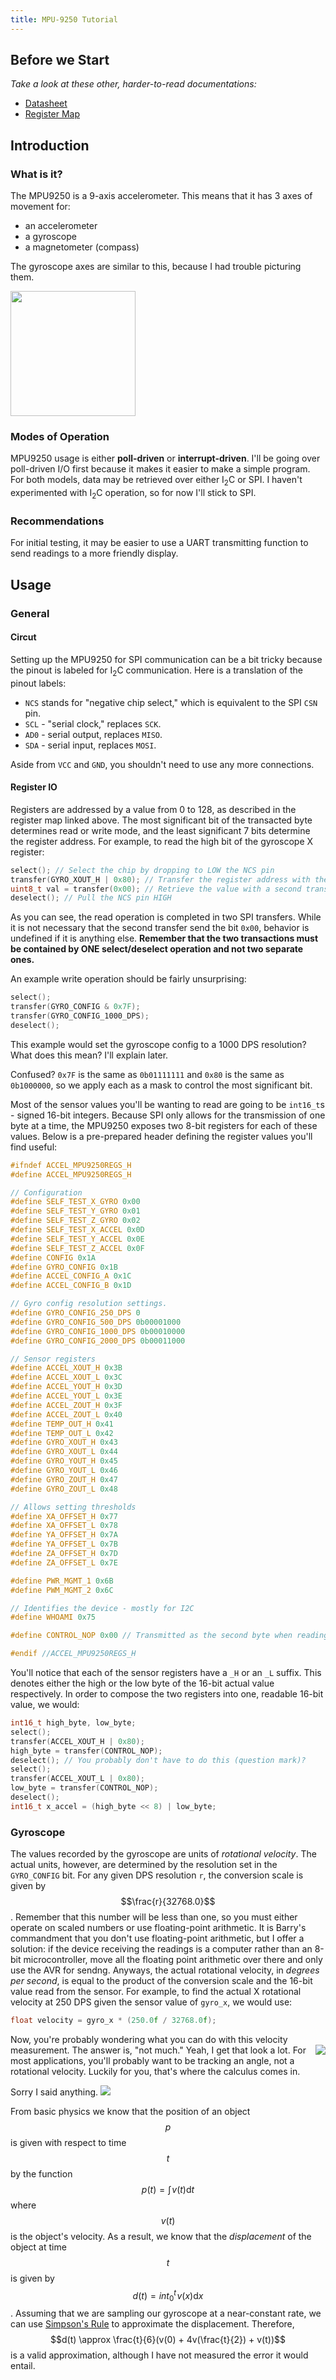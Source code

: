```yaml
---
title: MPU-9250 Tutorial
---
```

<script type="text/javascript" async
    src="https://cdn.mathjax.org/mathjax/latest/MathJax.js?config=TeX-AMS-MML_HTMLorMML">
</script>

## Before we Start
_Take a look at these other, harder-to-read documentations:_
* [Datasheet](https://www.invensense.com/wp-content/uploads/2015/02/PS-MPU-9250A-01-v1.1.pdf)
* [Register Map](https://stanford.edu/class/ee267/misc/MPU-9255-Register-Map.pdf)

## Introduction
### What is it?
The MPU9250 is a 9-axis accelerometer. This means that it has 3 axes of movement for:
* an accelerometer
* a gyroscope
* a magnetometer (compass)

The gyroscope axes are similar to this, because I had trouble picturing them.

<img src="https://raw.githubusercontent.com/SeeedDocument/Grove-3-Axis_Digital_Gyro/master/img/Gyro_Reference_1.jpg" style="width: 200px;"/>

### Modes of Operation
MPU9250 usage is either __poll-driven__ or __interrupt-driven__. I'll be going
over poll-driven I/O first because it makes it easier to make a simple program.
For both models, data may be retrieved over either I<sub>2</sub>C or SPI. I
haven't experimented with I<sub>2</sub>C operation, so for now I'll stick to
SPI. 

### Recommendations
For initial testing, it may be easier to use a UART transmitting function to send
readings to a more friendly display.

## Usage
### General
#### Circut
Setting up the MPU9250 for SPI communication can be a bit tricky because the pinout
is labeled for I<sub>2</sub>C communication. Here is a translation of the pinout
labels:

* `NCS` stands for "negative chip select," which is equivalent to the SPI `CSN` pin.
* `SCL` - "serial clock," replaces `SCK`.
* `AD0` - serial output, replaces `MISO`.
* `SDA` - serial input, replaces `MOSI`.

Aside from `VCC` and `GND`, you shouldn't need to use any more connections. 

#### Register IO
Registers are addressed by a value from 0 to 128, as described in the register
map linked above. The most significant bit of the transacted byte determines 
read or write mode, and the least significant 7 bits determine the register 
address. For example, to read the high bit of the gyroscope X register:
```c
select(); // Select the chip by dropping to LOW the NCS pin
transfer(GYRO_XOUT_H | 0x80); // Transfer the register address with the MSB set high
uint8_t val = transfer(0x00); // Retrieve the value with a second transfer.
deselect(); // Pull the NCS pin HIGH
```
As you can see, the read operation is completed in two SPI transfers. While it is
not necessary that the second transfer send the bit `0x00`, behavior is undefined
if it is anything else. __Remember that the two transactions must be contained by
ONE select/deselect operation and not two separate ones.__

An example write operation should be fairly unsurprising:
```c
select();
transfer(GYRO_CONFIG & 0x7F);
transfer(GYRO_CONFIG_1000_DPS);
deselect();
```
This example would set the gyroscope config to a 1000 DPS resolution? What does this
mean? I'll explain later.

Confused? `0x7F` is the same as `0b01111111` and `0x80` is the same as `0b1000000`,
so we apply each as a mask to control the most significant bit.

Most of the sensor values you'll be wanting to read are going to be `int16_t`s - 
signed 16-bit integers. Because SPI only allows for the transmission of one byte at
a time, the MPU9250 exposes two 8-bit registers for each of these values. Below is a 
pre-prepared header defining the register values you'll find useful:

```c
#ifndef ACCEL_MPU9250REGS_H
#define ACCEL_MPU9250REGS_H

// Configuration
#define SELF_TEST_X_GYRO 0x00
#define SELF_TEST_Y_GYRO 0x01
#define SELF_TEST_Z_GYRO 0x02
#define SELF_TEST_X_ACCEL 0x0D
#define SELF_TEST_Y_ACCEL 0x0E
#define SELF_TEST_Z_ACCEL 0x0F
#define CONFIG 0x1A
#define GYRO_CONFIG 0x1B
#define ACCEL_CONFIG_A 0x1C
#define ACCEL_CONFIG_B 0x1D

// Gyro config resolution settings.
#define GYRO_CONFIG_250_DPS 0
#define GYRO_CONFIG_500_DPS 0b00001000
#define GYRO_CONFIG_1000_DPS 0b00010000
#define GYRO_CONFIG_2000_DPS 0b00011000

// Sensor registers
#define ACCEL_XOUT_H 0x3B
#define ACCEL_XOUT_L 0x3C
#define ACCEL_YOUT_H 0x3D
#define ACCEL_YOUT_L 0x3E
#define ACCEL_ZOUT_H 0x3F
#define ACCEL_ZOUT_L 0x40
#define TEMP_OUT_H 0x41
#define TEMP_OUT_L 0x42
#define GYRO_XOUT_H 0x43
#define GYRO_XOUT_L 0x44
#define GYRO_YOUT_H 0x45
#define GYRO_YOUT_L 0x46
#define GYRO_ZOUT_H 0x47
#define GYRO_ZOUT_L 0x48

// Allows setting thresholds
#define XA_OFFSET_H 0x77
#define XA_OFFSET_L 0x78
#define YA_OFFSET_H 0x7A
#define YA_OFFSET_L 0x7B
#define ZA_OFFSET_H 0x7D
#define ZA_OFFSET_L 0x7E

#define PWR_MGMT_1 0x6B
#define PWM_MGMT_2 0x6C

// Identifies the device - mostly for I2C
#define WHOAMI 0x75

#define CONTROL_NOP 0x00 // Transmitted as the second byte when reading data.

#endif //ACCEL_MPU9250REGS_H
```

You'll notice that each of the sensor registers have a `_H` or an `_L` suffix. This
denotes either the high or the low byte of the 16-bit actual value respectively.
In order to compose the two registers into one, readable 16-bit value, we would:
```c
int16_t high_byte, low_byte;
select();
transfer(ACCEL_XOUT_H | 0x80);
high_byte = transfer(CONTROL_NOP);
deselect(); // You probably don't have to do this (question mark)?
select();
transfer(ACCEL_XOUT_L | 0x80);
low_byte = transfer(CONTROL_NOP);
deselect();
int16_t x_accel = (high_byte << 8) | low_byte;
```

### Gyroscope
The values recorded by the gyroscope are units of _rotational velocity_. The actual
units, however, are determined by the resolution set in the `GYRO_CONFIG` bit. For
any given DPS resolution `r`, the conversion scale is given by
$$\frac{r}{32768.0}$$. Remember that this number will be less than one, so you must 
either operate on scaled numbers or use floating-point arithmetic. It is Barry's 
commandment that you don't use floating-point arithmetic, but I offer a solution:
if the device receiving the readings is a computer rather than an 8-bit
microcontroller, move all the floating point arithmetic over there and only use the
AVR for sendng. Anyways, the actual rotational velocity, in _degrees per second_, is
equal to the product of the conversion scale and the 16-bit value read from the
sensor. For example, to find the actual X rotational velocity at 250 DPS given the
sensor value of `gyro_x`, we would use:
```c
float velocity = gyro_x * (250.0f / 32768.0f);
```
Now, you're probably wondering what you can do with this velocity measurement. The
answer is, "not much."
<img align="right" src="/images/nord2.jpg"/>
Yeah, I get that look a lot. For most applications, you'll probably want to be 
tracking an angle, not a rotational velocity. Luckily for you, that's where the
calculus comes in.

Sorry I said anything.
<img src="/images/nord2.jpg"/>

From basic physics we know that the position of an object $$p$$ is given with respect
to time $$t$$ by the function $$p(t) = \int \! v(t) \mathrm{d}t$$ where $$v(t)$$ is
the object's velocity. As a result, we know that the _displacement_ of the object
at time $$t$$ is given by $$d(t) = int_0^t \! v(x) \mathrm{d}x$$. Assuming that we
are sampling our gyroscope at a near-constant rate, we can use [Simpson's Rule](https://en.wikipedia.org/wiki/Simpson's_rule)
to approximate the displacement. Therefore,
$$d(t) \approx \frac{t}{6}(v(0) + 4v(\frac{t}{2}) + v(t))$$ is a valid approximation,
although I have not measured the error it would entail.
